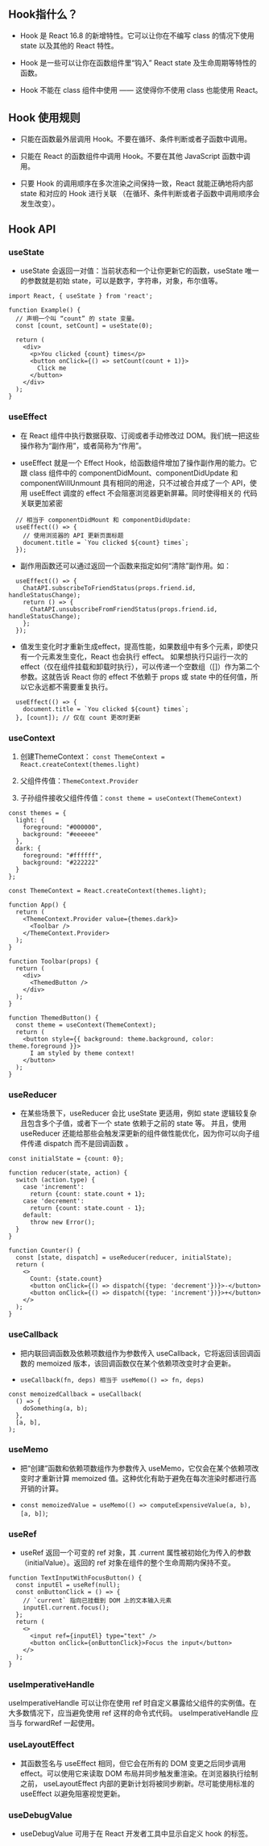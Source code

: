 ## Hook指什么？
  - Hook 是 React 16.8 的新增特性。它可以让你在不编写 class 的情况下使用 state 以及其他的 React 特性。

  - Hook 是一些可以让你在函数组件里“钩入” React state 及生命周期等特性的函数。

  - Hook 不能在 class 组件中使用 —— 这使得你不使用 class 也能使用 React。

## Hook 使用规则
  - 只能在函数最外层调用 Hook。不要在循环、条件判断或者子函数中调用。

  - 只能在 React 的函数组件中调用 Hook。不要在其他 JavaScript 函数中调用。

  - 只要 Hook 的调用顺序在多次渲染之间保持一致，React 就能正确地将内部 state 和对应的 Hook 进行关联
  （在循环、条件判断或者子函数中调用顺序会发生改变）。

## Hook API

### useState
  - useState 会返回一对值：当前状态和一个让你更新它的函数，useState 唯一的参数就是初始 state，可以是数字，字符串，对象，布尔值等。
  ```
  import React, { useState } from 'react';

  function Example() {
    // 声明一个叫 “count” 的 state 变量。
    const [count, setCount] = useState(0);

    return (
      <div>
        <p>You clicked {count} times</p>
        <button onClick={() => setCount(count + 1)}>
          Click me
        </button>
      </div>
    );
  }
  ```

### useEffect
  - 在 React 组件中执行数据获取、订阅或者手动修改过 DOM。我们统一把这些操作称为“副作用”，或者简称为“作用”。

  - useEffect 就是一个 Effect Hook，给函数组件增加了操作副作用的能力。它跟 class 组件中的 componentDidMount、componentDidUpdate 
  和 componentWillUnmount 具有相同的用途，只不过被合并成了一个 API，使用 useEffect 调度的 effect 不会阻塞浏览器更新屏幕。同时使得相关的
  代码关联更加紧密

  ```
    // 相当于 componentDidMount 和 componentDidUpdate:
    useEffect(() => {
      // 使用浏览器的 API 更新页面标题
      document.title = `You clicked ${count} times`;
    });
  ```
  - 副作用函数还可以通过返回一个函数来指定如何“清除”副作用。如：
  ```
    useEffect(() => {
      ChatAPI.subscribeToFriendStatus(props.friend.id, handleStatusChange);
      return () => {
        ChatAPI.unsubscribeFromFriendStatus(props.friend.id, handleStatusChange);
      };
    });
  ```

  - 值发生变化时才重新生成effect，提高性能，如果数组中有多个元素，即使只有一个元素发生变化，React 也会执行 effect。
  如果想执行只运行一次的 effect（仅在组件挂载和卸载时执行），可以传递一个空数组（[]）作为第二个参数。这就告诉 React 你的 effect 
  不依赖于 props 或 state 中的任何值，所以它永远都不需要重复执行。
  ```
    useEffect(() => {
      document.title = `You clicked ${count} times`;
    }, [count]); // 仅在 count 更改时更新
  ```

### useContext
  1. 创建ThemeContext： `const ThemeContext = React.createContext(themes.light)`

  2. 父组件传值：`ThemeContext.Provider`

  3. 子孙组件接收父组件传值：`const theme = useContext(ThemeContext)`

  ```
  const themes = {
    light: {
      foreground: "#000000",
      background: "#eeeeee"
    },
    dark: {
      foreground: "#ffffff",
      background: "#222222"
    }
  };

  const ThemeContext = React.createContext(themes.light);

  function App() {
    return (
      <ThemeContext.Provider value={themes.dark}>
        <Toolbar />
      </ThemeContext.Provider>
    );
  }

  function Toolbar(props) {
    return (
      <div>
        <ThemedButton />
      </div>
    );
  }

  function ThemedButton() {
    const theme = useContext(ThemeContext);
    return (
      <button style={{ background: theme.background, color: theme.foreground }}>
        I am styled by theme context!
      </button>
    );
  }
  ```


### useReducer
  - 在某些场景下，useReducer 会比 useState 更适用，例如 state 逻辑较复杂且包含多个子值，或者下一个 state 依赖于之前的 state 等。
  并且，使用 useReducer 还能给那些会触发深更新的组件做性能优化，因为你可以向子组件传递 dispatch 而不是回调函数 。

  ```
  const initialState = {count: 0};

  function reducer(state, action) {
    switch (action.type) {
      case 'increment':
        return {count: state.count + 1};
      case 'decrement':
        return {count: state.count - 1};
      default:
        throw new Error();
    }
  }

  function Counter() {
    const [state, dispatch] = useReducer(reducer, initialState);
    return (
      <>
        Count: {state.count}
        <button onClick={() => dispatch({type: 'decrement'})}>-</button>
        <button onClick={() => dispatch({type: 'increment'})}>+</button>
      </>
    );
  }
  ```

### useCallback
  - 把内联回调函数及依赖项数组作为参数传入 useCallback，它将返回该回调函数的 memoized 版本，该回调函数仅在某个依赖项改变时才会更新。

  - `useCallback(fn, deps) 相当于 useMemo(() => fn, deps)`
  ```
  const memoizedCallback = useCallback(
    () => {
      doSomething(a, b);
    },
    [a, b],
  );
  ```

### useMemo
  - 把“创建”函数和依赖项数组作为参数传入 useMemo，它仅会在某个依赖项改变时才重新计算 memoized 值。这种优化有助于避免在每次渲染时都进行高开销的计算。

  - `const memoizedValue = useMemo(() => computeExpensiveValue(a, b), [a, b])`;

### useRef
  - useRef 返回一个可变的 ref 对象，其 .current 属性被初始化为传入的参数（initialValue）。返回的 ref 对象在组件的整个生命周期内保持不变。

  ```
  function TextInputWithFocusButton() {
    const inputEl = useRef(null);
    const onButtonClick = () => {
      // `current` 指向已挂载到 DOM 上的文本输入元素
      inputEl.current.focus();
    };
    return (
      <>
        <input ref={inputEl} type="text" />
        <button onClick={onButtonClick}>Focus the input</button>
      </>
    );
  }
  ```

### useImperativeHandle
   useImperativeHandle 可以让你在使用 ref 时自定义暴露给父组件的实例值。在大多数情况下，应当避免使用 ref 这样的命令式代码。
   useImperativeHandle 应当与 forwardRef 一起使用。

### useLayoutEffect
  - 其函数签名与 useEffect 相同，但它会在所有的 DOM 变更之后同步调用 effect。可以使用它来读取 DOM 布局并同步触发重渲染。在浏览器执行绘制之前，
  useLayoutEffect 内部的更新计划将被同步刷新。尽可能使用标准的 useEffect 以避免阻塞视觉更新。

### useDebugValue
  - useDebugValue 可用于在 React 开发者工具中显示自定义 hook 的标签。
